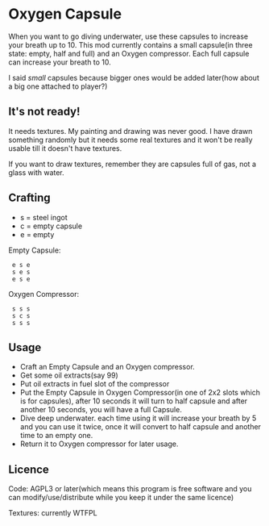 Oxygen Capsule
==============
When you want to go diving underwater, use these capsules to increase your
breath up to 10.
This mod currently contains a small capsule(in three state: empty, half and
full) and an Oxygen compressor. Each full capsule can increase your breath to 10.

I said *small* capsules because bigger ones would be added later(how about a big
one attached to player?)

## It's not ready!
It needs textures. My
painting and drawing was never good. I have drawn something randomly but it needs
some real textures and it won't be really usable till it doesn't have textures.

If you want to draw textures, remember they are capsules full of gas, not
a glass with water.

## Crafting
 - s = steel ingot
 - c = empty capsule
 - e = empty

Empty Capsule:
```
 e s e
 s e s
 e s e
```
Oxygen Compressor:
```
 s s s
 s c s
 s s s
```

## Usage
 - Craft an Empty Capsule and an Oxygen compressor.
 - Get some oil extracts(say 99)
 - Put oil extracts in fuel slot of the compressor
 - Put the Empty Capsule in Oxygen Compressor(in one of 2x2 slots which is for
   capsules), after 10 seconds it will turn to
   half capsule and after another 10 seconds, you will have a full Capsule.
 - Dive deep underwater. each time using it will increase your breath by
   5 and you can use it twice, once it will convert to half capsule and another
   time to an empty one.
 - Return it to Oxygen compressor for later usage.

## Licence
Code: AGPL3 or later(which means this program is free software and you can
modify/use/distribute while you keep it under the same licence)

Textures: currently WTFPL
